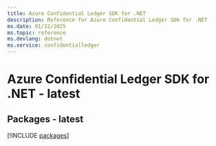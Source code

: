 ```yaml
---
title: Azure Confidential Ledger SDK for .NET
description: Reference for Azure Confidential Ledger SDK for .NET
ms.date: 01/22/2025
ms.topic: reference
ms.devlang: dotnet
ms.service: confidentialledger
---
```

# Azure Confidential Ledger SDK for .NET - latest
## Packages - latest
[!INCLUDE [packages](confidential-ledger-index.md)]